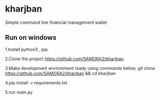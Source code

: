 # kharjban
Simple command line financial management wallet

## Run on windows
1.Install python3 , pip.

2.Clone the project https://github.com/SAMORA2/kharjban.

3.Make development environment ready using commands below;
git clone https://github.com/SAMORA2/kharjban && cd kharjban

4.pip install -r requirements.txt.

5.run main.py.
